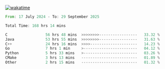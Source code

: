 [![wakatime](https://wakatime.com/badge/user/5970ac98-85fb-4bfd-a7d8-142e7d5bd274.svg)](https://wakatime.com/@5970ac98-85fb-4bfd-a7d8-142e7d5bd274)

<!--START_SECTION:waka-->

```rust
From: 17 July 2024 - To: 29 September 2025

Total Time: 168 hrs 14 mins

C                 56 hrs 48 mins  >>>>>>>>-----------------   33.32 %
Java              53 hrs 55 mins  >>>>>>>>-----------------   31.63 %
C++               24 hrs 16 mins  >>>>---------------------   14.23 %
Go                7 hrs 1 min     >------------------------   04.12 %
Python            5 hrs 33 mins   >------------------------   03.26 %
CMake             3 hrs 13 mins   -------------------------   01.89 %
Other             2 hrs 15 mins   -------------------------   01.32 %
```

<!--END_SECTION:waka-->
